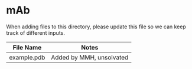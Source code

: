 # mAb

When adding files to this directory, please update this file so we can keep track of different inputs.

| File Name     | Notes         |
| ------------- | ------------- |
| example.pdb   | Added by MMH, unsolvated  |
